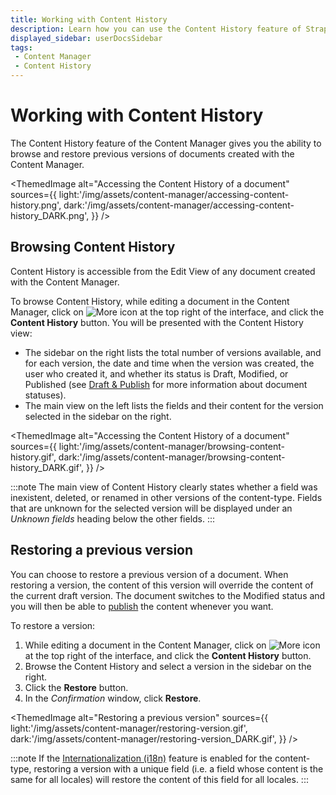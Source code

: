 ```yaml
---
title: Working with Content History
description: Learn how you can use the Content History feature of Strapi 5 to browse and restore previous versions of documents from the Content Manager.
displayed_sidebar: userDocsSidebar
tags:
 - Content Manager
 - Content History
---
```


# Working with Content History <Enterprise badge/> <BetaBadge/>

The Content History feature of the Content Manager gives you the ability to browse and restore previous versions of documents created with the Content Manager.

<ThemedImage
alt="Accessing the Content History of a document"
sources={{
  light:'/img/assets/content-manager/accessing-content-history.png',
  dark:'/img/assets/content-manager/accessing-content-history_DARK.png',
}}
/>

## Browsing Content History

Content History is accessible from the Edit View of any document created with the Content Manager.

To browse Content History, while editing a document in the Content Manager, click on ![More icon](/img/assets/icons/more.svg) at the top right of the interface, and click the **Content History** button. You will be presented with the Content History view:

- The sidebar on the right lists the total number of versions available, and for each version, the date and time when the version was created, the user who created it, and whether its status is Draft, Modified, or Published (see [Draft & Publish](/user-docs/content-manager/saving-and-publishing-content#saving--publishing-content) for more information about document statuses).
- The main view on the left lists the fields and their content for the version selected in the sidebar on the right.

<ThemedImage
alt="Accessing the Content History of a document"
sources={{
  light:'/img/assets/content-manager/browsing-content-history.gif',
  dark:'/img/assets/content-manager/browsing-content-history_DARK.gif',
}}
/>

:::note
The main view of Content History clearly states whether a field was inexistent, deleted, or renamed in other versions of the content-type. Fields that are unknown for the selected version will be displayed under an _Unknown fields_ heading below the other fields.
:::

## Restoring a previous version

You can choose to restore a previous version of a document. When restoring a version, the content of this version will override the content of the current draft version. The document switches to the Modified status and you will then be able to [publish](/user-docs/content-manager/saving-and-publishing-content#publishing-and-unpublishing) the content whenever you want.

To restore a version:

1. While editing a document in the Content Manager, click on ![More icon](/img/assets/icons/more.svg) at the top right of the interface, and click the **Content History** button.
2. Browse the Content History and select a version in the sidebar on the right.
3. Click the **Restore** button.
4. In the _Confirmation_ window, click **Restore**.  

<ThemedImage
alt="Restoring a previous version"
sources={{
  light:'/img/assets/content-manager/restoring-version.gif',
  dark:'/img/assets/content-manager/restoring-version_DARK.gif',
}}
/>

:::note
If the [Internationalization (i18n)](/user-docs/content-manager/translating-content) feature is enabled for the content-type, restoring a version with a unique field (i.e. a field whose content is the same for all locales) will restore the content of this field for all locales.
:::
